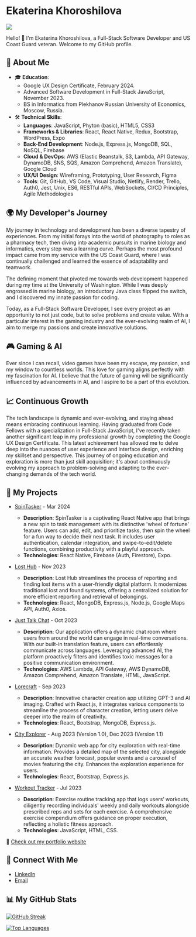 # Ekaterina Khoroshilova

![](https://komarev.com/ghpvc/?username=KatKho&style=plastic)

Hello! 👋 I'm Ekaterina Khoroshilova, a Full-Stack Software Developer and US Coast Guard veteran. Welcome to my GitHub profile.

## 📌 About Me

- 🎓 **Education**:
  - Google UX Design Certificate, February 2024.
  - Advanced Software Development in Full-Stack JavaScript, November 2023.
  - BS in Informatics from Plekhanov Russian University of Economics, Moscow, Russia.
- 🛠️ **Technical Skills**:
  - **Languages**: JavaScript, Phyton (basic), HTML5, CSS3
  - **Frameworks & Libraries**: React, React Native, Redux, Bootstrap, WordPress, Expo
  - **Back-End Development**: Node.js, Express.js, MongoDB, SQL, NoSQL, Firebase
  - **Cloud & DevOps**: AWS (Elastic Beanstalk, S3, Lambda, API Gateway, DynamoDB, SNS, SQS, Amazon Comprehend, Amazon Translate), Google Cloud
  - **UX/UI Design**: Wireframing, Prototyping, User Research, Figma
  - **Tools**: Git, GitHub, VS Code, Visual Studio, Netlify, Render, Trello, Auth0, Jest, Unix, ES6, RESTful APIs, WebSockets, CI/CD Principles, Agile Methodologies

## 🌍 My Developer's Journey

My journey in technology and development has been a diverse tapestry of experiences. From my initial forays into the world of photography to roles as a pharmacy tech, then diving into academic pursuits in marine biology and informatics, every step was a learning curve. Perhaps the most profound impact came from my service with the US Coast Guard, where I was continually challenged and learned the essence of adaptability and teamwork.

The defining moment that pivoted me towards web development happened during my time at the University of Washington. While I was deeply engrossed in marine biology, an introductory Java class flipped the switch, and I discovered my innate passion for coding.

Today, as a Full-Stack Software Developer, I see every project as an opportunity to not just code, but to solve problems and create value. With a particular interest in the gaming industry and the ever-evolving realm of AI, I aim to merge my passions and create innovative solutions.

## 🎮 Gaming & AI

Ever since I can recall, video games have been my escape, my passion, and my window to countless worlds. This love for gaming aligns perfectly with my fascination for AI. I believe that the future of gaming will be significantly influenced by advancements in AI, and I aspire to be a part of this evolution.

## 📈 Continuous Growth

The tech landscape is dynamic and ever-evolving, and staying ahead means embracing continuous learning. Having graduated from Code Fellows with a specialization in Full-Stack JavaScript, I've recently taken another significant leap in my professional growth by completing the Google UX Design Certificate. This latest achievement has allowed me to delve deep into the nuances of user experience and interface design, enriching my skillset and perspective. This journey of ongoing education and exploration is more than just skill acquisition; it's about continuously evolving my approach to problem-solving and adapting to the ever-changing demands of the tech world.

## 🚀 My Projects

- [SpinTasker](https://github.com/KatKho/SpinTasker) - Mar 2024
  - **Description**: SpinTasker is a captivating React Native app that brings a new spin to task management with its distinctive 'wheel of fortune' feature. Users can add, edit, and prioritize tasks, then spin the wheel for a fun way to decide their next task. It includes user authentication, calendar integration, and swipe-to-edit/delete functions, combining productivity with a playful approach.
  - **Technologies**: React Native, Firebase (Auth, Firestore), Expo.


- [Lost Hub](https://github.com/lost-hub-app) - Nov 2023
  - **Description**: Lost Hub streamlines the process of reporting and finding lost items with a user-friendly digital platform. It modernizes traditional lost and found systems, offering a centralized solution for more efficient reporting and retrieval of belongings.
  - **Technologies**: React, MongoDB, Express.js, Node.js, Google Maps API, Auth0, Axios.
  
- [Just Talk Chat](https://github.com/JustTalkChat/just-talk-chat) - Oct 2023
  - **Description**: Our application offers a dynamic chat room where users from around the world can engage in real-time conversations. With our built-in translation feature, users can effortlessly communicate across languages. Leveraging advanced AI, the platform proactively filters and identifies toxic messages for a positive communication environment.
  - **Technologies**: AWS Lambda, API Gateway, AWS DynamoDB, Amazon Comprehend, Amazon Translate, HTML, JavaScript.

- [Lorecraft](https://github.com/Lore-Craft) - Sep 2023
  - **Description**: Innovative character creation app utilizing GPT-3 and AI imaging. Crafted with React.js, it integrates various components to streamline the process of character creation, letting users delve deeper into the realm of creativity.
  - **Technologies**: React, Bootstrap, MongoDB, Express.js.

- [City Explorer](https://github.com/KatKho/city-explorer) - Aug 2023 (Version 1.0), Dec 2023 (Version 1.1)
  - **Description**: Dynamic web app for city exploration with real-time information. Provides a detailed map of the selected city, alongside an accurate weather forecast, popular events and a carousel of movies featuring the city. Enhances the exploration experience for users.
  - **Technologies**: React, Bootstrap, Express.js.

- [Workout Tracker](https://github.com/201-workout/201-workout) - Jul 2023
  - **Description**: Exercise routine tracking app that logs users’ workouts, diligently recording individuals' weekly and daily workouts alongside prescribed reps and sets for each exercise. A comprehensive exercise compendium offers guidance on proper execution, reflecting a holistic fitness approach.
  - **Technologies**: JavaScript, HTML, CSS.

🔗 [Check out my portfolio website](https://ekhoro.wordpress.com/)

## 🤝 Connect With Me

- [LinkedIn](https://www.linkedin.com/in/ekaterina-khoroshilova/)
- [Email](mailto:ek.khorosh@gmail.com)

## 📊 My GitHub Stats

[![GitHub Streak](https://github-readme-streak-stats.herokuapp.com?user=KatKho&theme=dark)](https://git.io/streak-stats)

[![Top Languages](https://github-readme-stats.vercel.app/api/top-langs/?username=KatKho&layout=compact&theme=dark)](https://github.com/KatKho)
